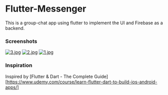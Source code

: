 # Flutter-Messenger
This is a group-chat app using flutter to implement the UI and Firebase as a backend.

### Screenshots

[![3.jpg](https://i.postimg.cc/TYwsvgM2/3.jpg)](https://postimg.cc/mhvjQcgK)
[![2.jpg](https://i.postimg.cc/6px12S4q/2.jpg)](https://postimg.cc/tYDz8B5G)
[![1.jpg](https://i.postimg.cc/XNGb9Rqk/1.jpg)](https://postimg.cc/4ngqgFzY)


### Inspiration
Inspired by [Flutter & Dart - The Complete Guide][https://www.udemy.com/course/learn-flutter-dart-to-build-ios-android-apps/]
